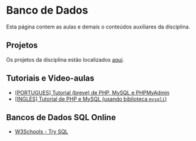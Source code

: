 # Banco de Dados

Esta página contem as aulas e demais o conteúdos auxiliares da disciplina.

## Projetos

Os projetos da disciplina estão localizados [aqui](https://github.com/andre-romano/tutorial_php).

## Tutoriais e Video-aulas

- [[PORTUGUES] Tutorial (breve) de PHP, MySQL e PHPMyAdmin ](https://www.youtube.com/watch?v=qzIo43NtJI4&list=PLWd_VnthxxLcX9LFVyYZfv8oVSExDOHEs&index=2)
- [[INGLES] Tutorial de PHP e MySQL (usando biblioteca ``mysqli``)](https://www.youtube.com/watch?v=pWG7ajC_OVo)

## Bancos de Dados SQL Online

- [W3Schools - Try SQL](https://www.w3schools.com/sql/trysql.asp?filename=trysql_asc)